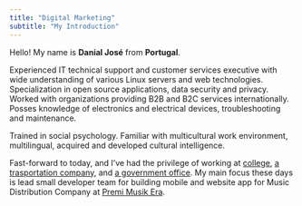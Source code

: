 ```yaml
---
title: "Digital Marketing"
subtitle: "My Introduction"
---
```


<div class="container grid">
  <span class="section__title h2">
    Hello! My name is <b class='main-color'>Danial José</b> from <b class='main-color'>Portugal</b>.
  </span>
  <p>
    Experienced IT technical support and customer services executive with wide understanding of various Linux servers and web technologies. Specialization in open
source applications, data security and privacy. Worked with organizations providing B2B and B2C services internationally. Posses knowledge of electronics and electrical devices, troubleshooting and maintenance.
  </p>
  <p>
    Trained in social psychology. Familiar with multicultural work environment, multilingual, acquired and developed cultural intelligence.
  </p>
  <p>Fast-forward to today, and I’ve had the privilege of working at 
  	<a class='main-color' href="https://www.mikroskil.ac.id/" rel="noopener noreferrer" target="_blank">college</a>, <a href="https://www.transporindo.com/" class='main-color' rel="noopener noreferrer" target="_blank">a trasportation company</a>, and <a class='main-color' href="http://sisda.sumutprov.go.id/" rel="noopener noreferrer" target="_blank">a government office</a>. My main focus these days is lead small developer team for building mobile and website app for Music Distribution Company at <a href="http://premierpro.co.id/" rel="noopener noreferrer" target="_blank" class='main-color'>Premi Musik Era</a>.</p>
</div>
